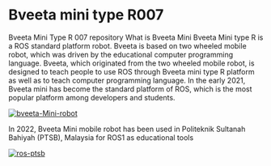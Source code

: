 # Bveeta mini type R007
Bveeta Mini Type R 007 repository
What is Bveeta Mini
Bveeta Mini type R is a ROS standard platform robot. Bveeta is based on two wheeled mobile robot, which was driven by the educational computer programming language. Bveeta, which originated from the two wheeled mobile robot, is designed to teach people to use ROS through Bveeta mini type R platform as well as to teach computer programming language. In the early 2021, Bveeta mini has become the standard platform of ROS, which is the most popular platform among developers and students.

<a href="https://ibb.co/nsr35dW"><img src="https://i.ibb.co/N6x1HD4/bveeta-Mini-robot.jpg" alt="bveeta-Mini-robot" border="0"></a>

In 2022, Bveeta Mini mobile robot has been used in Politeknik Sultanah Bahiyah (PTSB), Malaysia for ROS1 as educational tools

<a href="https://ibb.co/0cz2cZ5"><img src="https://i.ibb.co/R9Jb9P8/ros-ptsb.jpg" alt="ros-ptsb" border="0"></a>

